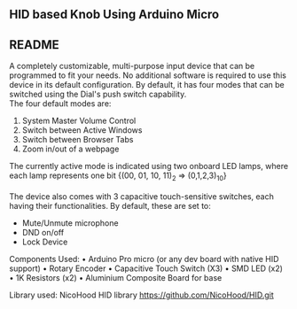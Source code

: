 ## HID based Knob Using Arduino Micro ##
## README ##
A completely customizable, multi-purpose input device that can be programmed to fit your needs. No additional software is required to use this device in its default configuration. By default, it has four modes that can be switched using the Dial's push switch capability.<br/>
The four default modes are:
<ol>
  <li>System Master Volume Control</li>
  <li>Switch between Active Windows</li>
  <li>Switch between Browser Tabs</li>
  <li>Zoom in/out of a webpage</li>
</ol>
The currently active mode is indicated using two onboard LED lamps, where each lamp represents one bit {(00, 01, 10, 11)<sub>2</sub> => (0,1,2,3)<sub>10</sub>} <br/> 
<br/>
The device also comes with 3 capacitive touch-sensitive switches, each having their functionalities. By default, these are set to:
<ul>
  <li>Mute/Unmute microphone</li>
  <li>DND on/off</li>
  <li>Lock Device</li>
</ul>



Components Used:
•	Arduino Pro micro (or any dev board with native HID support)
•	Rotary Encoder
•	Capacitive Touch Switch (X3)
•	SMD LED (x2)
•	1K Resistors (x2)
•	Aluminium Composite Board for base

Library used:
NicoHood HID library
https://github.com/NicoHood/HID.git

